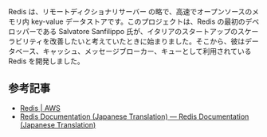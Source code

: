 Redis は、リモートディクショナリサーバー の略で、高速でオープンソースのメモリ内 key-value データストアです。このプロジェクトは、Redis の最初のデベロッパーである Salvatore Sanfilippo 氏が、イタリアのスタートアップのスケーラビリティを改善したいと考えていたときに始まりました。そこから、彼はデータベース、キャッシュ、メッセージブローカー、キューとして利用されている Redis を開発しました。

## 参考記事
- [Redis | AWS](https://aws.amazon.com/jp/redis/)
- [Redis Documentation (Japanese Translation) — Redis Documentation (Japanese Translation)](https://redis-documentasion-japanese.readthedocs.io/ja/latest/index.html)